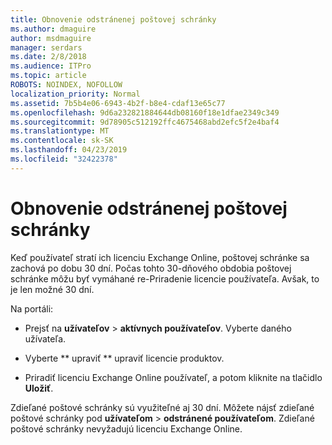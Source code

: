 ```yaml
---
title: Obnovenie odstránenej poštovej schránky
ms.author: dmaguire
author: msdmaguire
manager: serdars
ms.date: 2/8/2018
ms.audience: ITPro
ms.topic: article
ROBOTS: NOINDEX, NOFOLLOW
localization_priority: Normal
ms.assetid: 7b5b4e06-6943-4b2f-b8e4-cdaf13e65c77
ms.openlocfilehash: 9d6a232821884644db08160f18e1dfae2349c349
ms.sourcegitcommit: 9d78905c512192ffc4675468abd2efc5f2e4baf4
ms.translationtype: MT
ms.contentlocale: sk-SK
ms.lasthandoff: 04/23/2019
ms.locfileid: "32422378"
---
```

# <a name="restore-a-deleted-mailbox"></a>Obnovenie odstránenej poštovej schránky

Keď používateľ stratí ich licenciu Exchange Online, poštovej schránke sa zachová po dobu 30 dní. Počas tohto 30-dňového obdobia poštovej schránke môžu byť vymáhané re-Priradenie licencie používateľa. Avšak, to je len možné 30 dní.
  
Na portáli:
  
- Prejsť na **užívateľov** \> **aktívnych používateľov**. Vyberte daného užívateľa.
    
- Vyberte ** upraviť ** upraviť licencie produktov. 
    
- Priradiť licenciu Exchange Online používateľ, a potom kliknite na tlačidlo **Uložiť**.
    
Zdieľané poštové schránky sú využiteľné aj 30 dní. Môžete nájsť zdieľané poštové schránky pod **užívateľom** \> **odstránené používateľom**. Zdieľané poštové schránky nevyžadujú licenciu Exchange Online.
  


